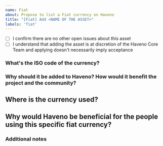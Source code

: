 ```yaml
---
name: Fiat
about: Propose to list a Fiat currency on Haveno
title: "[Fiat] Add <NAME OF THE ASSET>"
labels: 'fiat'
---
```


<!-- This template helps us to have a clear overview of the asset being proposed. Please answer to all questions -->

<!-- Make sure the following statements are correct, then tick them by placing an X inside the brackets (result: [X]) -->
- [ ] I confirm there are no other open issues about this asset
- [ ] I understand that adding the asset is at discretion of the Haveno Core Team and applying doesn't necessarily imply acceptance

### What's the ISO code of the currency?
<!-- It's usually 3 letters, like EUR or USD -->


### Why should it be added to Haveno? How would it benefit the project and the community?


## Where is the currency used?


## Why would Haveno be beneficial for the people using this specific fiat currency?


### Additional notes

